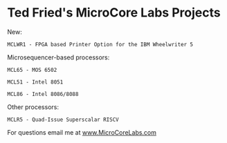 # Ted Fried's MicroCore Labs Projects

New:

    MCLWR1 - FPGA based Printer Option for the IBM Wheelwriter 5
	
Microsequencer-based processors:

    MCL65 - MOS 6502 

    MCL51 - Intel 8051

    MCL86 - Intel 8086/8088

	
Other processors:
	
    MCLR5 - Quad-Issue Superscalar RISCV

	
For questions email me at www.MicroCoreLabs.com
